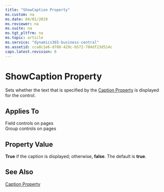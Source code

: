 ```yaml
---
title: "ShowCaption Property"
ms.custom: na
ms.date: 04/01/2019
ms.reviewer: na
ms.suite: na
ms.tgt_pltfrm: na
ms.topic: article
ms.service: "dynamics365-business-central"
ms.assetid: cca8c1e6-d788-429c-b572-784df23d514c
caps.latest.revision: 6
---
```


 

# ShowCaption Property
Sets whether the text that is specified by the [Caption Property](devenv-caption-property.md) is displayed for the control.  

## Applies To  
 Field controls on pages  
 Group controls on pages

## Property Value  
 **True** if the caption is displayed; otherwise, **false**. The default is **true**.  

## See Also  
 [Caption Property](devenv-caption-property.md)
